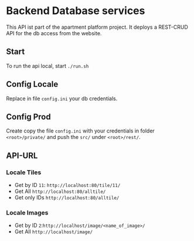 # Backend Database services
This API ist part of the apartment platform project. It deploys a REST-CRUD API for the db access from the website.
## Start
To run the api local, start `./run.sh`
## Config Locale
Replace in file `config.ini` your db credentials.
## Config Prod
Create copy the file `config.ini` with your credentials in folder `<root>/private/` 
and push the `src/` under `<root>/rest/`.
## API-URL 
### Locale Tiles
- Get by ID `11`: `http://localhost:80/tile/11/`
- Get All `http://localhost:80/alltile/`
- Get only IDs `http://localhost:80/alltile/`
### Locale Images
- Get by ID `2`:`http://localhost/image/<name_of_image>/`
- Get All `http://localhost/image/`